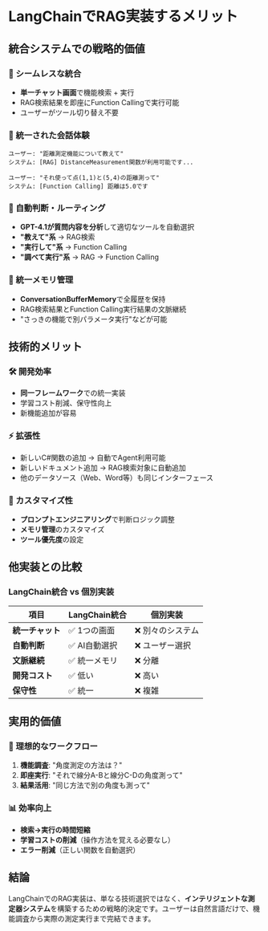 # LangChainでRAG実装するメリット

## 統合システムでの戦略的価値

### 🔄 シームレスな統合
- **単一チャット画面**で機能検索 + 実行
- RAG検索結果を即座にFunction Callingで実行可能
- ユーザーがツール切り替え不要

### 💬 統一された会話体験
```
ユーザー: "距離測定機能について教えて"
システム: [RAG] DistanceMeasurement関数が利用可能です...

ユーザー: "それ使って点(1,1)と(5,4)の距離測って" 
システム: [Function Calling] 距離は5.0です
```

### 🧠 自動判断・ルーティング
- **GPT-4.1が質問内容を分析**して適切なツールを自動選択
- **"教えて"系** → RAG検索
- **"実行して"系** → Function Calling
- **"調べて実行"系** → RAG → Function Calling

### 🧮 統一メモリ管理
- **ConversationBufferMemory**で全履歴を保持
- RAG検索結果とFunction Calling実行結果の文脈継続
- "さっきの機能で別パラメータ実行"などが可能

## 技術的メリット

### 🛠 開発効率
- **同一フレームワーク**での統一実装
- 学習コスト削減、保守性向上
- 新機能追加が容易

### ⚡ 拡張性
- 新しいC#関数の追加 → 自動でAgent利用可能
- 新しいドキュメント追加 → RAG検索対象に自動追加
- 他のデータソース（Web、Word等）も同じインターフェース

### 🔧 カスタマイズ性
- **プロンプトエンジニアリング**で判断ロジック調整
- **メモリ管理**のカスタマイズ
- **ツール優先度**の設定

## 他実装との比較

### LangChain統合 vs 個別実装
| 項目 | LangChain統合 | 個別実装 |
|------|---------------|----------|
| **統一チャット** | ✅ 1つの画面 | ❌ 別々のシステム |
| **自動判断** | ✅ AI自動選択 | ❌ ユーザー選択 |
| **文脈継続** | ✅ 統一メモリ | ❌ 分離 |
| **開発コスト** | ✅ 低い | ❌ 高い |
| **保守性** | ✅ 統一 | ❌ 複雑 |

## 実用的価値

### 🎯 理想的なワークフロー
1. **機能調査**: "角度測定の方法は？"
2. **即座実行**: "それで線分A-Bと線分C-Dの角度測って"
3. **結果活用**: "同じ方法で別の角度も測って"

### 📊 効率向上
- **検索→実行の時間短縮**
- **学習コストの削減**（操作方法を覚える必要なし）
- **エラー削減**（正しい関数を自動選択）

## 結論

LangChainでのRAG実装は、単なる技術選択ではなく、**インテリジェントな測定器システム**を構築するための戦略的決定です。ユーザーは自然言語だけで、機能調査から実際の測定実行まで完結できます。